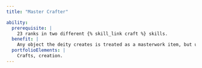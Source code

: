 ```yaml
---
title: "Master Crafter"

ability:
  prerequisite: |
    23 ranks in two different {% skill_link craft %} skills.
  benefit: |
    Any object the deity creates is treated as a masterwork item, but uses the base item price (not the masterwork price) to determine time and cost required to create it. Any item the deity creates also has twice the hit points it would normally have, and its break DC is increased by +10. These benefits apply to walls, doors, and other components of buildings the deity creates, as well as smaller items.
  portfolioElements: |
    Crafts, creation.
---
```

